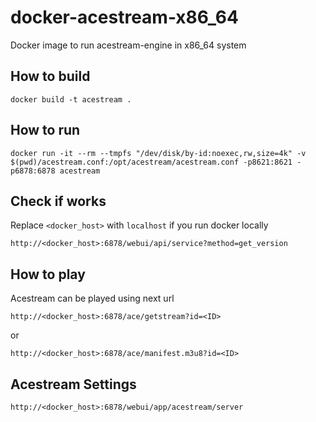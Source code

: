 # docker-acestream-x86_64
Docker image to run acestream-engine in x86_64 system

## How to build
```
docker build -t acestream .
```

## How to run
```
docker run -it --rm --tmpfs "/dev/disk/by-id:noexec,rw,size=4k" -v $(pwd)/acestream.conf:/opt/acestream/acestream.conf -p8621:8621 -p6878:6878 acestream
```

## Check if works
Replace ``<docker_host>`` with ``localhost`` if you run docker locally
```
http://<docker_host>:6878/webui/api/service?method=get_version
```

## How to play
Acestream can be played using next url
```
http://<docker_host>:6878/ace/getstream?id=<ID>
```
or

```
http://<docker_host>:6878/ace/manifest.m3u8?id=<ID>
```


## Acestream Settings
```
http://<docker_host>:6878/webui/app/acestream/server
```
